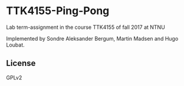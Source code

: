 # TTK4155-Ping-Pong
Lab term-assignment in the course TTK4155 of fall 2017 at NTNU

Implemented by Sondre Aleksander Bergum, Martin Madsen and Hugo Loubat.

## License
GPLv2
